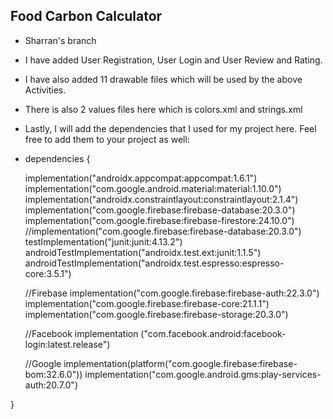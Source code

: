 ## Food Carbon Calculator

- Sharran's branch
- I have added User Registration, User Login and User Review and Rating.
- I have also added 11 drawable files which will be used by the above Activities.
- There is also 2 values files here which is colors.xml and strings.xml
- Lastly, I will add the dependencies that I used for my project here. Feel free to add them to your project as well:
- dependencies {

    implementation("androidx.appcompat:appcompat:1.6.1")
    implementation("com.google.android.material:material:1.10.0")
    implementation("androidx.constraintlayout:constraintlayout:2.1.4")
    implementation("com.google.firebase:firebase-database:20.3.0")
    implementation("com.google.firebase:firebase-firestore:24.10.0")
    //implementation("com.google.firebase:firebase-database:20.3.0")
    testImplementation("junit:junit:4.13.2")
    androidTestImplementation("androidx.test.ext:junit:1.1.5")
    androidTestImplementation("androidx.test.espresso:espresso-core:3.5.1")

    //Firebase
    implementation("com.google.firebase:firebase-auth:22.3.0")
    implementation("com.google.firebase:firebase-core:21.1.1")
    implementation("com.google.firebase:firebase-storage:20.3.0")

    //Facebook
    implementation ("com.facebook.android:facebook-login:latest.release")

    //Google
    implementation(platform("com.google.firebase:firebase-bom:32.6.0"))
    implementation("com.google.android.gms:play-services-auth:20.7.0")

}
